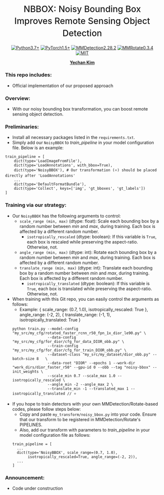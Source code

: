 <h1 align="center" style="font-weight: 500; line-height: 1.4;">
  NBBOX: Noisy Bounding Box Improves Remote Sensing Object Detection
</h1>

<p align="center">
  <a href="#"><img alt="Python3.7+" src="https://img.shields.io/badge/Python-3.7+-blue?logo=python&logoColor=white"></a>
  <a href="#"><img alt="PyTorch1.5+" src="https://img.shields.io/badge/PyTorch-1.5+-orange?logo=pytorch&logoColor=white"></a>
  <a href="#"><img alt="MMDetection2.28.2" src="https://img.shields.io/badge/MMDetection-2.28.2-red?logo=mmlab&logoColor=white"></a>
  <a href="#"><img alt="MMRotate0.3.4" src="https://img.shields.io/badge/MMRotate-0.3.4-hotpink?logo=mmlab&logoColor=white"></a>
  <a href="#"><img alt="MIT" src="https://img.shields.io/badge/License-MIT-green?logo=MIT"></a>
</p>

<p align="center">
  <b><a href="https://github.com/unique-chan">Yechan Kim</a></b>
</p>

### This repo includes:
- Official implementation of our proposed approach

### Overview:
- With our noisy bounding box transformation, you can boost remote sensing object detection.

### Preliminaries:
- Install all necessary packages listed in the `requirements.txt`. 
- Simply add our `NoisyBBOX` to *train_pipeline* in your model configuration file. Below is an example:
~~~python3
train_pipeline = [
    dict(type='LoadImageFromFile'),
    dict(type='LoadAnnotations', with_bbox=True),
    dict(type='NoisyBBOX'), # Our transformation (⭐) should be placed directly after 'LoadAnnotations'
    ...
    dict(type='DefaultFormatBundle'),
    dict(type='Collect', keys=['img', 'gt_bboxes', 'gt_labels'])
]
~~~

### Training via our strategy:
- Our `NoisyBBOX` has the following arguments to control:
  * `scale_range (min, max)` (dtype: float): Scale each bounding box by a random number between *min* and *max*, during training. Each box is affected by a different random number.
    * `isotropically_rescaled` (dtype: boolean): If this variable is `True`, each box is rescaled while preserving the aspect-ratio. Otherwise, not.
  * `angle_range (min, max)` (dtype: int): Rotate each bounding box by a random number between *min* and *max*, during training. Each box is affected by a different random number.
  * `translate_range (min, max)` (dtype: int): Translate each bounding box by a random number between *min* and *max*, during training. Each box is affected by a different random number.
    * `isotropically_translated` (dtype: boolean): If this variable is `True`, each box is translated while preserving the aspect-ratio. Otherwise, not.
- When training with this Git repo, you can easily control the arguments as follows:
  * Example: { scale_range: (0.7, 1.0), isotropically_rescaled: True }, angle_range: (-2, 2), { translate_range: (-1, 1), isotropically_translated: True }
  ~~~
  python train.py --model-config "my_src/my_cfg/rotated_faster_rcnn_r50_fpn_1x_dior_le90.py" \
                  --data-config "my_src/my_cfg/for_dior/cfg_for_data_DIOR_obb.py" \
                  --train-config "my_src/my_cfg/for_dior/cfg_for_train_DIOR_obb.py" \
                  --dataset-class "my_src/my_dataset/dior_obb.py" --batch-size 8   \
                  --data-root "DIOR" --epochs 1 --work-dir "work_dirs/dior_faster_r50" --gpu-id 0 --obb --tag "noisy-bbox" --init_weights \
                  --scale_min 0.7 --scale_max 1.0 --isotropically_rescaled \
                  --angle_min -2 --angle_max 2 \
                  --translate_min -1 --translated_max 1 --isotropically_translated // ⭐
  ~~~
- If you hope to train detectors with your own MMDetection/Rotate-based codes, please follow steps below:
  - Copy and paste `my_transform/noisy_bbox.py` into your code. Ensure that our transform to be registered in MMDetection/Rotate's PIPELINES.
  - Also, add our transform with parameters to *train_pipeline* in your model configuration file as follows:
  ~~~python3
  train_pipeline = [
    ...
    dict(type='NoisyBBOX', scale_range=(0.7, 1.0), 
         isotropically_rescaled=True, angle_range=(-2, 2)),
    ...
  ]
  ~~~


### Announcement:
- Code under construction
